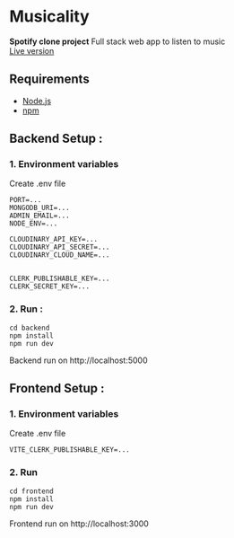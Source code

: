 <h1>Musicality</h1>

**Spotify clone project**
Full stack web app to listen to music</br>
[Live version](https://musicality-iowh.onrender.com)

## Requirements

- [Node.js](https://nodejs.org/)  
- [npm](https://www.npmjs.com/)

## Backend Setup :

### 1. Environment variables

Create .env file
```
PORT=...
MONGODB_URI=...
ADMIN_EMAIL=...
NODE_ENV=...

CLOUDINARY_API_KEY=...
CLOUDINARY_API_SECRET=...
CLOUDINARY_CLOUD_NAME=...


CLERK_PUBLISHABLE_KEY=...
CLERK_SECRET_KEY=...
```

### 2. Run :
```
cd backend
npm install
npm run dev
```

Backend run on http://localhost:5000

## Frontend Setup :

### 1. Environment variables

Create .env file
```
VITE_CLERK_PUBLISHABLE_KEY=...
```

### 2. Run
```
cd frontend
npm install
npm run dev
```

Frontend run on http://localhost:3000
